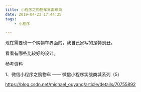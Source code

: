 ```yaml
---
title: 小程序之购物车界面布局
date: 2019-04-23 17:44:25
tags:
	- 小程序

---
```




现在需要也一个购物车界面的，我自己家写的是特别丑。

看看有哪些比较好的设计。



参考资料

1、微信小程序之购物车 —— 微信小程序实战商城系列（5）

https://blog.csdn.net/michael_ouyang/article/details/70755892

